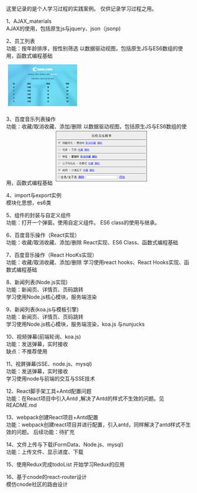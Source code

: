这里记录的是个人学习过程的实践案例。
仅供记录学习过程之用。  

1、AJAX_materials  
AJAX的使用，包括原生js与jquery、json（jsonp)

2、员工列表  
功能：按年龄排序，按性别筛选
以数据驱动视图，包括原生JS与ES6数组的使用，函数式编程基础  

![](./员工列表/images/demo.png)
  
3、百度音乐列表操作  
功能：收藏/取消收藏、添加/删除
以数据驱动视图，包括原生JS与ES6数组的使用，函数式编程基础
![](./百度音乐/demo.png)
  
4、import与export实例  
模块化思想，es6类  
  
5、组件的封装与自定义组件  
功能：打开一个弹窗。使用自定义组件。
ES6 class的使用与继承。  
  
6、百度音乐操作（React实现）  
功能：收藏/取消收藏、添加/删除
React实现、ES6 Class、函数式编程基础  
  
7、百度音乐操作（React HooKs实现）  
功能：收藏/取消收藏、添加/删除
学习使用react hooks、React Hooks实现、函数式编程基础  

8、新闻列表(Node.js实现)  
功能：新闻页、详情页、页码跳转  
学习使用Node.js核心模块，服务端渲染  
  
9、新闻列表(koa.js与模板引擎)  
功能：新闻页、详情页、页码跳转  
学习使用Node.js核心模块，服务端渲染，koa.js 与nunjucks  

10、视频弹幕(前端轮询、koa.js)  
功能：发送弹幕，实时接收  
缺点：不推荐使用  
  
11、视屏弹幕(SSE、node.js、mysql)  
功能：发送弹幕，实时接收  
学习使用node与前端的交互与SSE技术  

12、React脚手架工具+Antd配置问题  
功能：在React项目中引入Antd ,解决了Antd的样式不生效的问题。见README.md  
  
13、webpack创建React项目+Antd配置  
功能：webpack创建react项目并进行配置，引入antd，同样解决了antd样式不生效的问题。
后续功能：待扩充

14、文件上传与下载(FormData、Node.js、mysql)  
功能：上传文件、显示进度、下载

15、使用Redux完成todoList 
开始学习Redux的应用  

16、基于cnode的react-router设计  
模仿cnode社区的路由设计